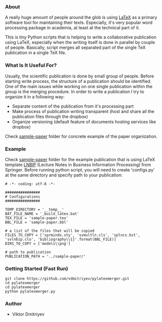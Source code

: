 ### About

A really huge amount of people around the glob is using [LaTeX](http://www.latex-project.org/) as a primary software tool for maintaining their texts. Especially, it's very popular word processing package in academia, at least at the technical part of it.

This is tiny Python scripts that is helping to write a collaborative publication using LaTeX, especially when the writing itself is done in parallel by couple of people. Basically, script merges all separated part of the single TeX publication in a single TeX file.

### What Is It Useful For?

Usually, the scientific publication is done by small group of people. Before starting write process, the structure of a publication should be identified. One of the main issues while working on one single publication within the group is the merging procedure. In order to write a publication I try to organize it in a following way:

* Separate content of the publication from it's processing part
* Make process of publication writing transparent (host and share all the publication files through the dropbox)
* Organize versioning (default feature of documents hosting services like dropbox)

Check [sample-paper](sample-paper) folder for concrete example of the paper organization.

### Example

Check [sample-paper](sample-paper) folder for the example publication that is using LaTeX template [LNBIP](http://www.springer.com/computer/lncs?SGWID=0-164-6-793326-0) (Lecture Notes in Business Information Processing) from Springer. Before running python script, you will need to create 'configs.py' at the same directory and specify path to your publication:

```
# -*- coding: utf-8 -*-

################
# Configurations
################

TEMP_DIRECTORY = '__temp__'
BAT_FILE_NAME = '_build_latex.bat'
TEX_FILE = 'sample-paper.tex'
BBL_FILE = 'sample-paper.bbl'

# a list of the files that will be copied
FILES_TO_COPY = ['sprmindx.sty', 'svmultln.cls', 'splncs.bst', 'svlnbip.clo', 'bibliography\\{}'.format(BBL_FILE)]
DIRS_TO_COPY = ['models\\png']

# path to publication
PUBLICATION_PATH = '../sample-paper/'
```

### Getting Started (Fast Run)
```
git clone https://github.com/vdmitriyev/pylatexmerger.git
cd pylatexmerger
cd pylatexmerger
python pylatexmerger.py
```


### Author

* Viktor Dmitriyev
